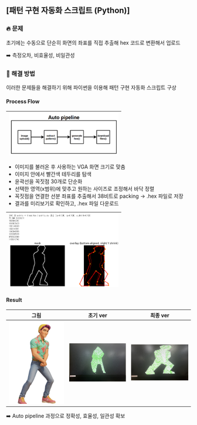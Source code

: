 ## [패턴 구현 자동화 스크립트 (Python)]

### 🔥 문제

초기에는 수동으로 단순히 화면의 좌표를 직접 추출해 hex 코드로 변환해서 업로드

:arrow_right: 측정오차, 비효율성, 비일관성

### 🤩 해결 방법

이러한 문제들을 해결하기 위해 파이썬을 이용해 패턴 구현 자동화 스크립트 구상

#### Process Flow

<img src="/History/img/hw/img_104.png" width=300> | 
--|

- 이미지를 불러온 후 사용하는 VGA 화면 크기로 맞춤
- 이미지 안에서 빨간색 테두리를 탐색
- 윤곽선을 꼭짓점 30개로 단순화
- 선택한 영역(x범위)에 맞추고 원하는 사이즈로 조정해서 바닥 정렬
- 꼭짓점을 연결한 선분 좌표를 추출해서 38비트로 packing → .hex 파일로 저장
- 결과를 미리보기로 확인하고, .hex 파일 다운로드

<img src="/History/img/hw/img_105.png" width=300> | 
--|


#### Result

|그림   |초기 ver | 최종 ver|
--|--|-- 
<img src="/History/img/hw/img_108.png" width=300 >|<img src="/History/img/hw/img_106.png" width=300 >|<img src="/History/img/hw/img_107.png" width=300 >|

:arrow_right:  Auto pipeline 과정으로 정확성, 효율성, 일관성 확보

